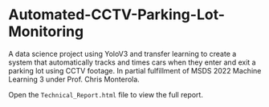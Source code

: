 # Automated-CCTV-Parking-Lot-Monitoring

A data science project using YoloV3 and transfer learning to create a system that automatically tracks and times cars when they enter and exit a parking lot using CCTV footage. In partial fulfillment of MSDS 2022 Machine Learning 3 under Prof. Chris Monterola.

Open the `Technical_Report.html` file to view the full report.
